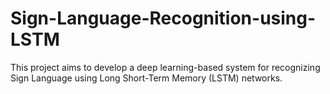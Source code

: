 # Sign-Language-Recognition-using-LSTM
This project aims to develop a deep learning-based system for recognizing Sign Language using Long Short-Term Memory (LSTM) networks. 
